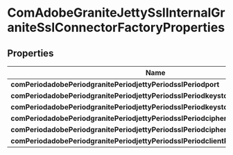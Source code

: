 
# ComAdobeGraniteJettySslInternalGraniteSslConnectorFactoryProperties

## Properties
Name | Type | Description | Notes
------------ | ------------- | ------------- | -------------
**comPeriodadobePeriodgranitePeriodjettyPeriodsslPeriodport** | [**ConfigNodePropertyInteger**](ConfigNodePropertyInteger.md) |  |  [optional]
**comPeriodadobePeriodgranitePeriodjettyPeriodsslPeriodkeystorePerioduser** | [**ConfigNodePropertyString**](ConfigNodePropertyString.md) |  |  [optional]
**comPeriodadobePeriodgranitePeriodjettyPeriodsslPeriodkeystorePeriodpassword** | [**ConfigNodePropertyString**](ConfigNodePropertyString.md) |  |  [optional]
**comPeriodadobePeriodgranitePeriodjettyPeriodsslPeriodciphersuitesPeriodexcluded** | [**ConfigNodePropertyArray**](ConfigNodePropertyArray.md) |  |  [optional]
**comPeriodadobePeriodgranitePeriodjettyPeriodsslPeriodciphersuitesPeriodincluded** | [**ConfigNodePropertyArray**](ConfigNodePropertyArray.md) |  |  [optional]
**comPeriodadobePeriodgranitePeriodjettyPeriodsslPeriodclientPeriodcertificate** | [**ConfigNodePropertyDropDown**](ConfigNodePropertyDropDown.md) |  |  [optional]



